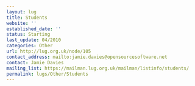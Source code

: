 ```yaml
---
layout: lug
title: Students
website: ''
established_date: ''
status: Starting
last_update: 04/2010
categories: Other
url: http://lug.org.uk/node/105
contact_address: mailto:jamie.davies@opensourcesoftware.net
contact: Jamie Davies
mailing_list: https://mailman.lug.org.uk/mailman/listinfo/students/
permalink: lugs/Other/Students
---
```

